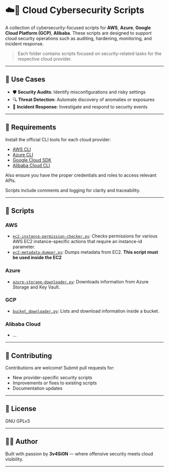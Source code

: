 # ☁️🔐 Cloud Cybersecurity Scripts

A collection of cybersecurity-focused scripts for **AWS**, **Azure**, **Google Cloud Platform (GCP)**, **Alibaba**. These scripts are designed to support cloud security operations such as auditing, hardening, monitoring, and incident response.

> Each folder contains scripts focused on security-related tasks for the respective cloud provider.

---

## 🔧 Use Cases

- 🛡️ **Security Audits**: Identify misconfigurations and risky settings  
- 🔍 **Threat Detection**: Automate discovery of anomalies or exposures  
- 🚨 **Incident Response**: Investigate and respond to security events  

---

## 🧰 Requirements

Install the official CLI tools for each cloud provider:

- [AWS CLI](https://docs.aws.amazon.com/cli/latest/userguide/install-cliv2.html)
- [Azure CLI](https://learn.microsoft.com/en-us/cli/azure/install-azure-cli)
- [Google Cloud SDK](https://cloud.google.com/sdk/docs/install)
- [Alibaba Cloud CLI](https://www.alibabacloud.com/help/en/cli)

Also ensure you have the proper credentials and roles to access relevant APIs.

Scripts include comments and logging for clarity and traceability.

---

## 📜 Scripts

### AWS
- [`ec2-instance-permission-checker.py`](aws/ec2-instance-permission-checker.py): Checks permissions for various AWS EC2 instance-specific actions that require an instance-id parameter.
- [`ec2-metadata-dumper.py`](aws/ec2-metadata-dumper.py): Dumps metadata from EC2. **This script must be used inside the EC2**
### Azure
- [`azure-storage-downloader.py`](azure/azure-storage-downloader.py): Downloads information from Azure Storage and Key Vault.

### GCP
- [`bucket_downloader.py`](gcp/bucket_downloader.py): Lists and download information inside a bucket.

### Alibaba Cloud
- ...


---

## 🤝 Contributing

Contributions are welcome! Submit pull requests for:
- New provider-specific security scripts
- Improvements or fixes to existing scripts
- Documentation updates

---

## 📜 License

GNU GPLv3

---

## 👨‍💻 Author

Built with passion by **3v4Si0N** — where offensive security meets cloud visibility.

---
